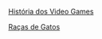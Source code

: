 <a href="https://emanueljoab.github.io/html-css/magnavox-odyssey/index.html">História dos Video Games</a>

<a href="https://emanueljoab.github.io/html-css/racas-de-gatos/index.html">Raças de Gatos</a>